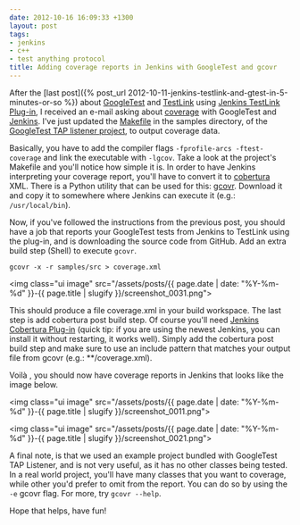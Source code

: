 ```yaml
---
date: 2012-10-16 16:09:33 +1300
layout: post
tags:
- jenkins
- c++
- test anything protocol
title: Adding coverage reports in Jenkins with GoogleTest and gcovr
---
```


After the [last post]({% post_url 2012-10-11-jenkins-testlink-and-gtest-in-5-minutes-or-so %}) about
[GoogleTest](http://code.google.com/p/googletest/) and [TestLink](http://www.teamst.org) using
[Jenkins TestLink Plug-in](https://wiki.jenkins-ci.org/display/JENKINS/TestLink+Plugin), I received an e-mail
asking about [coverage](http://en.wikipedia.org/wiki/Code_coverage) with GoogleTest and
[Jenkins](http://www.jenkins-ci.org). I've just updated the
[Makefile](https://github.com/kinow/gtest-tap-listener/blob/master/samples/Makefile) in the samples
directory, of the [GoogleTest TAP listener project](https://github.com/kinow/gtest-tap-listener),
to output coverage data.

Basically, you have to add the compiler flags `-fprofile-arcs -ftest-coverage` and link the executable with
`-lgcov`. Take a look at the project's Makefile and you'll notice how simple it is. In order to have Jenkins
interpreting your coverage report, you'll have to convert it to [cobertura](http://cobertura.sourceforge.net)
XML. There is a Python utility that can be used for this: [gcovr](https://software.sandia.gov/trac/fast/wiki/gcovr).
Download it and copy it to somewhere where Jenkins can execute it (e.g.: `/usr/local/bin`).

Now, if you've followed the instructions from the previous post, you should have a job that reports your GoogleTest
tests from Jenkins to TestLink using the plug-in, and is downloading the source code from GitHub. Add an extra build
step (Shell) to execute `gcovr`.

<!--more-->

```shell
gcovr -x -r samples/src > coverage.xml
```

<img class="ui image" src="/assets/posts/{{ page.date | date: "%Y-%m-%d" }}-{{ page.title | slugify }}/screenshot_0031.png">

This should produce a file coverage.xml in your build workspace. The last step is add cobertura post build step.
Of course you'll need [Jenkins Cobertura Plug-in](https://wiki.jenkins-ci.org/display/JENKINS/Cobertura+Plugin)
(quick tip: if you are using the newest Jenkins, you can install it without restarting, it works well).
Simply add the cobertura post build step and make sure to use an include pattern that matches your output file from
gcovr (e.g.: **/coverage.xml).

Voil&agrave; , you should now have coverage reports in Jenkins that looks like the image below.

<img class="ui image" src="/assets/posts/{{ page.date | date: "%Y-%m-%d" }}-{{ page.title | slugify }}/screenshot_0011.png">

<img class="ui image" src="/assets/posts/{{ page.date | date: "%Y-%m-%d" }}-{{ page.title | slugify }}/screenshot_0021.png">

A final note, is that we used an example project bundled with GoogleTest TAP Listener, and is not very useful,
as it has no other classes being tested. In a real world project, you'll have many classes that you want to coverage,
while other you'd prefer to omit from the report. You can do so by using the `-e` gcovr flag. For more, try
`gcovr --help`.

Hope that helps, have fun!
